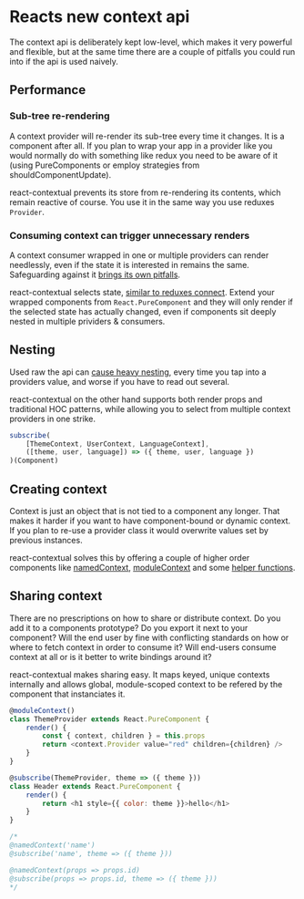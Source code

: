 # Reacts new context api

The context api is deliberately kept low-level, which makes it very powerful and flexible, but at the same time there are a couple of pitfalls you could run into if the api is used naively.

## Performance

### Sub-tree re-rendering

A context provider will re-render its sub-tree every time it changes. It is a component after all. If you plan to wrap your app in a provider like you would normally do with something like redux you need to be aware of it (using PureComponents or employ strategies from shouldComponentUpdate).

react-contextual prevents its store from re-rendering its contents, which remain reactive of course. You use it in the same way you use reduxes `Provider`.

### Consuming context can trigger unnecessary renders

A context consumer wrapped in one or multiple providers can render needlessly, even if the state it is interested in remains the same. Safeguarding against it [brings its own pitfalls](https://github.com/facebook/react/issues/12185).

react-contextual selects state, [similar to reduxes connect](https://github.com/drcmda/react-contextual/blob/master/API.md#subscribe). Extend your wrapped components from `React.PureComponent` and they will only render if the selected state has actually changed, even if components sit deeply nested in multiple prividers & consumers.

## Nesting

Used raw the api can [cause heavy nesting](/assets/nesting.png), every time you tap into a providers value, and worse if you have to read out several.

react-contextual on the other hand supports both render props and traditional HOC patterns, while allowing you to select from multiple context providers in one strike.

```js
subscribe(
    [ThemeContext, UserContext, LanguageContext], 
    ([theme, user, language]) => ({ theme, user, language })
)(Component)
```

## Creating context

Context is just an object that is not tied to a component any longer. That makes it harder if you want to have component-bound or dynamic context. If you plan to re-use a provider class it would overwrite values set by previous instances.

react-contextual solves this by offering a couple of higher order components like [namedContext](https://github.com/drcmda/react-contextual/blob/master/API.md#namedcontext), [moduleContext](https://github.com/drcmda/react-contextual/blob/master/API.md#modulecontext) and some [helper functions](https://github.com/drcmda/react-contextual/blob/master/API.md#imperative-context-handling).

## Sharing context

There are no prescriptions on how to share or distribute context. Do you add it to a components prototype? Do you export it next to your component? Will the end user by fine with conflicting standards on how or where to fetch context in order to consume it? Will end-users consume context at all or is it better to write bindings around it?

react-contextual makes sharing easy. It maps keyed, unique contexts internally and allows global, module-scoped context to be refered by the component that instanciates it.

```js
@moduleContext()
class ThemeProvider extends React.PureComponent {
    render() {
        const { context, children } = this.props
        return <context.Provider value="red" children={children} />
    }
}

@subscribe(ThemeProvider, theme => ({ theme }))
class Header extends React.PureComponent {
    render() {
        return <h1 style={{ color: theme }}>hello</h1>
    }
}

/*
@namedContext('name')
@subscribe('name', theme => ({ theme }))

@namedContext(props => props.id)
@subscribe(props => props.id, theme => ({ theme }))
*/
```
